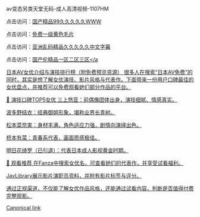 av变态另类天堂无码-成人高清视频-1107HM

点击访问：<a href="https://heiliaoxqkkct.pages.dev">国产精品99久久久久久WWW</a>

点击访问：<a href="https://heiliaoe8ajia.pages.dev">免费一级黄色毛片</a>

点击访问：<a href="https://heiliaoxwd5i8.pages.dev">亚洲乱码精品久久久久久中文字幕</a>

点击访问：<a href="https://heiliaoow5kzm.pages.dev">国产伦精品一区二区三区</a

日本AV女优介绍与演技排行榜（附免费预览资源）
很多人在搜索“日本AV免费”的同时，其实是想了解女优演技、影片风格与代表作。下面带来一份用户口碑最佳的女优盘点，并推荐可以免费观看她们部分作品的平台。

💎 演技口碑TOP5女优
三上悠亚：前偶像团体出身，演技细腻、情感真实。

波多野结衣：经典御姐形象，堪称业界长青树。

松本菜奈実：身材丰满，角色适应力强，剧情向演绎出色。

桥本有菜：青春系代表，画面质感极佳。

明日花绮罗（已引退）：代表日本成人影视黄金时期。

🎥 观看推荐
在Fanza中搜索女优名，可查看她们的代表作，并享受试看福利。

JavLibrary展示影片演职员资料，并附有影片标签与评分。

通过正规渠道，不仅能了解女优作品风格，还能通过试看内容，判断是否值得付费完整观影。



<span style="display:none;">[Canonical link]( )</span>
